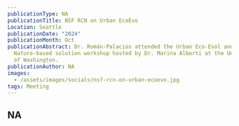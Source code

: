 ```yaml
---
publicationType: NA
publicationTitle: NSF RCN on Urban EcoEvo
Location: Seattle
publicationDate: "2024"
publicationMonth: Oct
publicationAbstract: Dr. Román-Palacios attended the Urban Eco-Evol and
  Nature-based solution workshop hosted by Dr. Marina Alberti at the University
  of Washington.
publicationAuthor: NA
images:
  - /assets/images/socials/nsf-rcn-on-urban-ecoevo.jpg
tags: Meeting
---
```


NA
---
